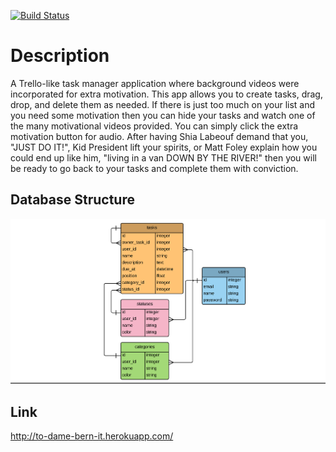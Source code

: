 [![Build Status](https://travis-ci.org/to-dame-bern-it/how-we-dew-it.svg?branch=master)](https://travis-ci.org/to-dame-bern-it/how-we-dew-it)

# Description
A Trello-like task manager application where background videos were incorporated for extra motivation. This app allows you to create tasks, drag, drop, and delete them as needed. If there is just too much on your list and you need some motivation then you can hide your tasks and watch one of the many motivational videos provided. You can simply click the extra motivation button for audio. After having Shia Labeouf demand that you, "JUST DO IT!", Kid President lift your spirits, or Matt Foley explain how you could end up like him, "living in a van DOWN BY THE RIVER!" then you will be ready to go back to your tasks and complete them with conviction. 

## Database Structure
![alt tag](https://github.com/to-dame-bern-it/how-we-dew-it/blob/master/app/assets/images/data_structure.png)

## Link
http://to-dame-bern-it.herokuapp.com/
